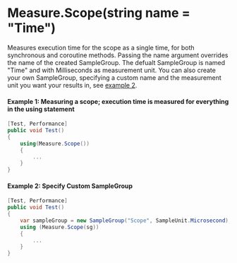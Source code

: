 # Measure.Scope(string name = "Time")

Measures execution time for the scope as a single time, for both synchronous and coroutine methods. Passing the name argument overrides the name of the created SampleGroup.
The defualt SampleGroup is named "Time" and with Milliseconds as measurement unit. You can also create your own SampleGroup, specifying a custom name and the measurement unit you want your results in, see [example 2](#example-2-specify-custom-samplegroup).

#### Example 1: Measuring a scope; execution time is measured for everything in the using statement

``` csharp
[Test, Performance]
public void Test()
{
    using(Measure.Scope())
    {
        ...
    }
}
```

#### Example 2: Specify Custom SampleGroup

``` csharp
[Test, Performance]
public void Test()
{
    var sampleGroup = new SampleGroup("Scope", SampleUnit.Microsecond);
    using (Measure.Scope(sg))
    {
        ...
    }
}
```
